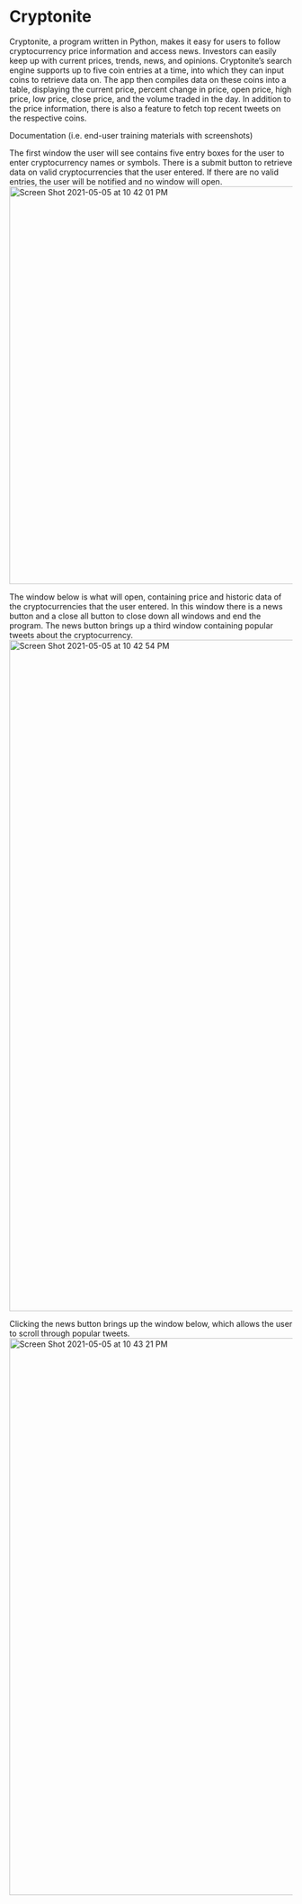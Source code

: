 # Cryptonite
Cryptonite, a program written in Python, makes it easy for users to follow cryptocurrency price information and access news. Investors can easily keep up with current prices, trends, news, and opinions. Cryptonite’s search engine supports up to five coin entries at a time, into which they can input coins to retrieve data on. The app then compiles data on these coins into a table, displaying the current price, percent change in price, open price, high price, low price, close price, and the volume traded in the day. In addition to the price information, there is also a feature to fetch top recent tweets on the respective coins.

Documentation (i.e. end-user training materials with screenshots)

The first window the user will see contains five entry boxes for the user to enter cryptocurrency names or symbols. There is a submit button to retrieve data on valid cryptocurrencies that the user entered. If there are no valid entries, the user will be notified and no window will open.
<img width="707" alt="Screen Shot 2021-05-05 at 10 42 01 PM" src="https://user-images.githubusercontent.com/55901654/117234540-32733000-adf3-11eb-9a15-267a42fb17e2.png">

The window below is what will open, containing price and historic data of the cryptocurrencies that the user entered. In this window there is a news button and a close all button to close down all windows and end the program. The news button brings up a third window containing popular tweets about the cryptocurrency. 
<img width="1193" alt="Screen Shot 2021-05-05 at 10 42 54 PM" src="https://user-images.githubusercontent.com/55901654/117234580-4323a600-adf3-11eb-80cb-a013e6f5992a.png">

Clicking the news button brings up the window below, which allows the user to scroll through popular tweets.
<img width="990" alt="Screen Shot 2021-05-05 at 10 43 21 PM" src="https://user-images.githubusercontent.com/55901654/117234607-52a2ef00-adf3-11eb-9eeb-307e56e8f385.png">



